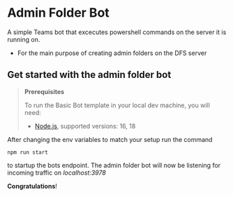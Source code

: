 # Admin Folder Bot

A simple Teams bot that excecutes powershell commands on the server it is running on.

- For the main purpose of creating admin folders on the DFS server

## Get started with the admin folder bot

> **Prerequisites**
>
> To run the Basic Bot template in your local dev machine, you will need:
>
> - [Node.js](https://nodejs.org/), supported versions: 16, 18

After changing the env variables to match your setup run the command 
```
npm run start
```
to startup the bots endpoint.
The admin folder bot will now be listening for incoming traffic on *localhost:3978* 

**Congratulations**! 